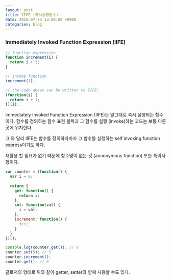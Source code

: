 ```yaml
---
layout: post
title: IIFE (즉시실행함수)
date: 2018-07-23 13:00:00 +0900
categories: blog
---
```


### Immediately Invoked Function Expression (IIFE)

```javascript
// function expression
function increment(i) {
  return i + 1;
}

// invoke function
increment(1);

// the code above can be written to IIFE:
(function(i) {
  return i + 1;
})(i);
```

Immediately Invoked Function Expression (IIFE)는 말그대로 즉시 실행되는 함수이다. 함수를 정의하는 함수 표현 블럭과 그 함수를 실행 (invoke)하는 코드는 보통 다른 곳에 위치한다. 

그 와 달리 IIFE는 함수를 정의하자마자 그 함수를 실행하는 self invoking function express이기도 하다.

재활용 할 필요가 없기 때문에 함수명이 없는 것 (annonymous function) 또한 특이사항이다.

```javascript
var counter = (function() {
  var i = 0;
  
  return {
    get: function() {
      return i;
    },
    set: function(val) {
      i = val;
    },
    increment: function() {
      i++;
    }
  }
})();

console.log(counter.get()); // 0
counter.set(5); // 5
counter.increment(); 
counter.get(); // 6
```

클로저의 형태로 위와 같이 getter, setter와 함께 사용할 수도 있다.